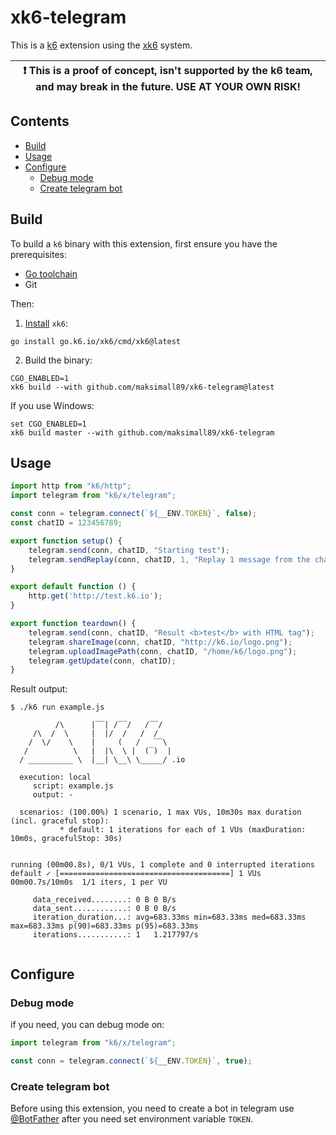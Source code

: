 # xk6-telegram

This is a [k6](https://go.k6.io/k6) extension using the [xk6](https://github.com/grafana/xk6) system.

| :exclamation: This is a proof of concept, isn't supported by the k6 team, and may break in the future. USE AT YOUR OWN RISK! |
|------|

## Contents
* [Build](#build)
* [Usage](#usage)
* [Configure](#configure)
    + [Debug mode](#debug-mode)
    + [Create telegram bot](#create-telegram-bot)


## Build

To build a `k6` binary with this extension, first ensure you have the prerequisites:

- [Go toolchain](https://go101.org/article/go-toolchain.html)
- Git

Then:

1. [Install](https://github.com/grafana/xk6) `xk6`:

  ```shell
  go install go.k6.io/xk6/cmd/xk6@latest
  ```

2. Build the binary:

  ```shell
  CGO_ENABLED=1
  xk6 build --with github.com/maksimall89/xk6-telegram@latest
  ```

If you use Windows:

```shell
set CGO_ENABLED=1
xk6 build master --with github.com/maksimall89/xk6-telegram
```

## Usage

```javascript
import http from "k6/http";
import telegram from "k6/x/telegram";

const conn = telegram.connect(`${__ENV.TOKEN}`, false);
const chatID = 123456789;

export function setup() {
    telegram.send(conn, chatID, "Starting test");
    telegram.sendReplay(conn, chatID, 1, "Replay 1 message from the chat");
}

export default function () {
    http.get('http://test.k6.io');
}

export function teardown() {
    telegram.send(conn, chatID, "Result <b>test</b> with HTML tag");
    telegram.shareImage(conn, chatID, "http://k6.io/logo.png");
    telegram.uploadImagePath(conn, chatID, "/home/k6/logo.png");
    telegram.getUpdate(conn, chatID);
}

```

Result output:

```shell
$ ./k6 run example.js

          /\      |‾‾| /‾‾/   /‾‾/
     /\  /  \     |  |/  /   /  /
    /  \/    \    |     (   /   ‾‾\
   /          \   |  |\  \ |  (‾)  |
  / __________ \  |__| \__\ \_____/ .io

  execution: local
     script: example.js
     output: -

  scenarios: (100.00%) 1 scenario, 1 max VUs, 10m30s max duration (incl. graceful stop):
           * default: 1 iterations for each of 1 VUs (maxDuration: 10m0s, gracefulStop: 30s)


running (00m00.8s), 0/1 VUs, 1 complete and 0 interrupted iterations
default ✓ [======================================] 1 VUs  00m00.7s/10m0s  1/1 iters, 1 per VU

     data_received........: 0 B 0 B/s
     data_sent............: 0 B 0 B/s
     iteration_duration...: avg=683.33ms min=683.33ms med=683.33ms max=683.33ms p(90)=683.33ms p(95)=683.33ms
     iterations...........: 1   1.217797/s
     
```

## Configure

### Debug mode

if you need, you can debug mode on:

```javascript
import telegram from "k6/x/telegram";

const conn = telegram.connect(`${__ENV.TOKEN}`, true);

```

### Create telegram bot

Before using this extension, you need to create a bot in telegram use [@BotFather](https://t.me/BotFather) after you need set environment variable `TOKEN`.

